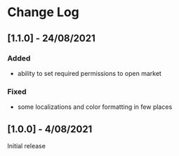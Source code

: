 # Change Log

## [1.1.0] - 24/08/2021

### Added
- ability to set required permissions to open market

### Fixed
- some localizations and color formatting in few places

## [1.0.0] - 4/08/2021

Initial release